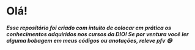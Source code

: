 # Olá!

**_Esse repositório foi criado com intuito de colocar em prática os conhecimentos adquiridos nos cursos da DIO! Se por ventura você ler alguma bobagem em meus códigos ou anotações, releve pfv :sweat_smile:_**